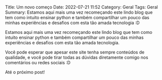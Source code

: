 Title: Um novo começo
Date: 2022-07-21 11:52
Category: Geral
Tags: Geral
Summary: Estamos aqui mais uma vez recomeçando este lindo blog que tem como intuito ensinar python e também compartilhar um pouco das minhas experiências e desafios com esta tão amada tecnologia :D

Estamos aqui mais uma vez recomeçando este lindo blog que tem como intuito ensinar python e também compartilhar um pouco das minhas experiências e desafios com esta tão amada tecnologia.

Você pode esperar que apesar este site tenha sempre conteúdos de qualidade, e você pode tirar todas as dúvidas diretamente comigo nos comentários ou redes sociais :D

Até o próximo post!